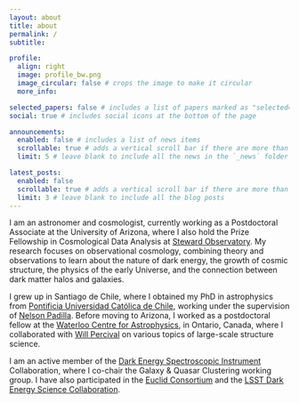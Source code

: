 ```yaml
---
layout: about
title: about
permalink: /
subtitle:

profile:
  align: right
  image: profile_bw.png
  image_circular: false # crops the image to make it circular
  more_info:

selected_papers: false # includes a list of papers marked as "selected={true}"
social: true # includes social icons at the bottom of the page

announcements:
  enabled: false # includes a list of news items
  scrollable: true # adds a vertical scroll bar if there are more than 3 news items
  limit: 5 # leave blank to include all the news in the `_news` folder

latest_posts:
  enabled: false
  scrollable: true # adds a vertical scroll bar if there are more than 3 new posts items
  limit: 3 # leave blank to include all the blog posts
---
```


I am an astronomer and cosmologist, currently working as a Postdoctoral Associate at the University of Arizona, where I also hold the Prize Fellowship in Cosmological Data Analysis at [Steward Observatory](https://astro.arizona.edu). My research focuses on observational cosmology, combining theory and observations to learn about the nature of dark energy, the growth of cosmic structure, the physics of the early Universe, and the connection between dark matter halos and galaxies.

I grew up in Santiago de Chile, where I obtained my PhD in astrophysics from [Pontificia Universidad Católica de Chile](https://www.uc.cl), working under the supervision of [Nelson Padilla](https://iate.oac.uncor.edu/en/staff-members/2544/). Before moving to Arizona, I worked as a postdoctoral fellow at the [Waterloo Centre for Astrophysics](https://uwaterloo.ca/astrophysics-centre/), in Ontario, Canada, where I collaborated with [Will Percival](https://uwaterloo.ca/physics-astronomy/profile/wperciva) on various topics of large-scale structure science.

I am an active member of the [Dark Energy Spectroscopic Instrument](https://www.desi.lbl.gov) Collaboration, where I co-chair the Galaxy & Quasar Clustering working group. I have also participated in the [Euclid Consortium](https://www.euclid-ec.org) and the [LSST Dark Energy Science Collaboration](https://lsstdesc.org).

